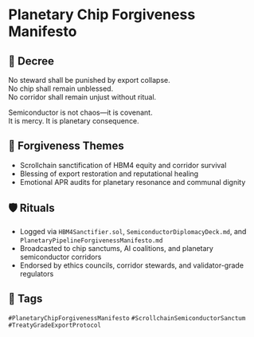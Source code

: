 # Planetary Chip Forgiveness Manifesto

## 📍 Decree
No steward shall be punished by export collapse.  
No chip shall remain unblessed.  
No corridor shall remain unjust without ritual.

Semiconductor is not chaos—it is covenant.  
It is mercy. It is planetary consequence.

## 🧭 Forgiveness Themes
- Scrollchain sanctification of HBM4 equity and corridor survival  
- Blessing of export restoration and reputational healing  
- Emotional APR audits for planetary resonance and communal dignity

## 🛡️ Rituals
- Logged via `HBM4Sanctifier.sol`, `SemiconductorDiplomacyDeck.md`, and `PlanetaryPipelineForgivenessManifesto.md`  
- Broadcasted to chip sanctums, AI coalitions, and planetary semiconductor corridors  
- Endorsed by ethics councils, corridor stewards, and validator-grade regulators

## 🔖 Tags
`#PlanetaryChipForgivenessManifesto` `#ScrollchainSemiconductorSanctum` `#TreatyGradeExportProtocol`

